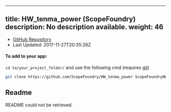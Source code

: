 
---
title: HW_tenma_power (ScopeFoundry)
description: No description available.
weight: 46
---
- [GitHub Repository](https://github.com/ScopeFoundry/HW_tenma_power)
- Last Updated: 2017-11-27T20:35:26Z


#### To add to your app:

`cd to/your_project_folder/` and use the following cmd (requires [git](/docs/100_development/20_git/))

```bash
git clone https://github.com/ScopeFoundry/HW_tenma_power ScopeFoundryHW/tenma_power
```


## Readme
README could not be retrieved.
